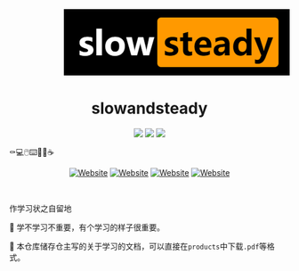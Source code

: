 

<div align=right><img src ="images\logo.png"/></div>

# <center>slowandsteady<center>



<p align='center'>
<a href="https://github.com/zhangbaiyi/slowandsteady/graphs/contributors" target="_blank"><img src="https://img.shields.io/github/contributors/zhangbaiyi/slowandsteady?style=for-the-badge"></a>
<a href="https://github.com/zhangbaiyi/slowandsteady/graphs/commit-activity" target="_blank"><img src="https://img.shields.io/github/last-commit/zhangbaiyi/slowandsteady?style=for-the-badge"></a>
<a href="https://github.com/zhangbaiyi/slowandsteady/graphs/commit-activity" target="_blank"><img src="https://img.shields.io/github/commit-activity/w/zhangbaiyi/slowandsteady?style=for-the-badge"></a>
</p>



:coffin::computer::computer_mouse::keyboard::calendar::icecream::coffee:

<p align='center'>
    <a href="https://github.com/zhangbaiyi/slowandsteady" target="_blank"><img alt="Website" src="https://img.shields.io/tokei/lines/github/zhangbaiyi/slowandsteady?style=flat-square"></a>
    <a href="https://github.com/zhangbaiyi/slowandsteady/issues" target="_blank"><img alt="Website" src="https://img.shields.io/github/issues/zhangbaiyi/slowandsteady?style=flat-square"></a>
    <a href="https://github.com/zhangbaiyi/slowandsteady/pulls" target="_blank"><img alt="Website" src="https://img.shields.io/github/issues-pr/zhangbaiyi/slowandsteady?style=flat-square"></a>
    <a href="https://github.com/zhangbaiyi/slowandsteady/pulls" target="_blank"><img alt="Website" src="https://img.shields.io/github/issues-pr-closed/zhangbaiyi/slowandsteady?style=flat-square"></a>




​    

作学习状之自留地

:potato: 学不学习不重要，有个学习的样子很重要。

:beers: 本仓库储存仓主写的关于学习的文档，可以直接在`products`中下载`.pdf`等格式。


